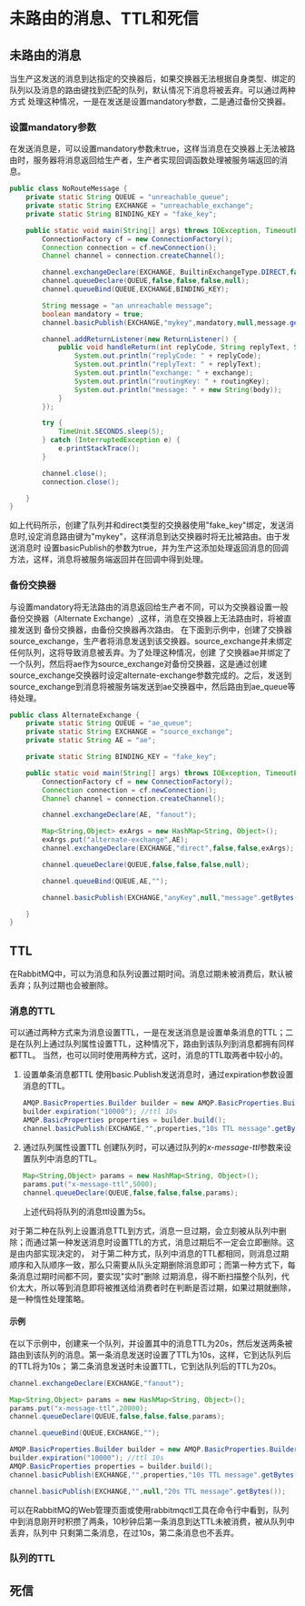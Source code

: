 # 未路由的消息、TTL和死信
## 未路由的消息
当生产这发送的消息到达指定的交换器后，如果交换器无法根据自身类型、绑定的队列以及消息的路由键找到匹配的队列，默认情况下消息将被丢弃。可以通过两种方式
处理这种情况，一是在发送是设置mandatory参数，二是通过备份交换器。

### 设置mandatory参数
在发送消息是，可以设置mandatory参数未true，这样当消息在交换器上无法被路由时，服务器将消息返回给生产者，生产者实现回调函数处理被服务端返回的消息。  
```java
public class NoRouteMessage {
    private static String QUEUE = "unreachable_queue";
    private static String EXCHANGE = "unreachable_exchange";
    private static String BINDING_KEY = "fake_key";

    public static void main(String[] args) throws IOException, TimeoutException {
        ConnectionFactory cf = new ConnectionFactory();
        Connection connection = cf.newConnection();
        Channel channel = connection.createChannel();

        channel.exchangeDeclare(EXCHANGE, BuiltinExchangeType.DIRECT,false);
        channel.queueDeclare(QUEUE,false,false,false,null);
        channel.queueBind(QUEUE,EXCHANGE,BINDING_KEY);

        String message = "an unreachable message";
        boolean mandatory = true;
        channel.basicPublish(EXCHANGE,"mykey",mandatory,null,message.getBytes());

        channel.addReturnListener(new ReturnListener() {
            public void handleReturn(int replyCode, String replyText, String exchange, String routingKey, AMQP.BasicProperties properties, byte[] body) throws IOException {
                System.out.println("replyCode: " + replyCode);
                System.out.println("replyText: " + replyText);
                System.out.println("exchange: " + exchange);
                System.out.println("routingKey: " + routingKey);
                System.out.println("message: " + new String(body));
            }
        });

        try {
            TimeUnit.SECONDS.sleep(5);
        } catch (InterruptedException e) {
            e.printStackTrace();
        }

        channel.close();
        connection.close();

    }
}
```
如上代码所示，创建了队列并和direct类型的交换器使用"fake_key"绑定，发送消息时,设定消息路由键为"mykey"，这样消息到达交换器时将无比被路由。由于发送消息时
设置basicPublish的参数为true，并为生产这添加处理返回消息的回调方法，这样，消息将被服务端返回并在回调中得到处理。

### 备份交换器
与设置mandatory将无法路由的消息返回给生产者不同，可以为交换器设置一般备份交换器（Alternate Exchange）,这样，消息在交换器上无法路由时，将被直接发送到
备份交换器，由备份交换器再次路由。
在下面到示例中，创建了交换器source_exchange，生产者将消息发送到该交换器。source_exchange并未绑定任何队列，这将导致消息被丢弃。为了处理这种情况，创建
了交换器ae并绑定了一个队列，然后将ae作为source_exchange对备份交换器，这是通过创建source_exchange交换器时设定alternate-exchange参数完成的。之后，发送到
source_exchange到消息将被服务端发送到ae交换器中，然后路由到ae_queue等待处理。

```java
public class AlternateExchange {
    private static String QUEUE = "ae_queue";
    private static String EXCHANGE = "source_exchange";
    private static String AE = "ae";

    private static String BINDING_KEY = "fake_key";

    public static void main(String[] args) throws IOException, TimeoutException {
        ConnectionFactory cf = new ConnectionFactory();
        Connection connection = cf.newConnection();
        Channel channel = connection.createChannel();

        channel.exchangeDeclare(AE, "fanout");

        Map<String,Object> exArgs = new HashMap<String, Object>();
        exArgs.put("alternate-exchange",AE);
        channel.exchangeDeclare(EXCHANGE,"direct",false,false,exArgs);

        channel.queueDeclare(QUEUE,false,false,false,null);

        channel.queueBind(QUEUE,AE,"");

        channel.basicPublish(EXCHANGE,"anyKey",null,"message".getBytes());

    }
}
```

## TTL
在RabbitMQ中，可以为消息和队列设置过期时间。消息过期未被消费后，默认被丢弃；队列过期也会被删除。
### 消息的TTL
可以通过两种方式来为消息设置TTL，一是在发送消息是设置单条消息的TTL；二是在队列上通过队列属性设置TTL，这种情况下，路由到该队列到消息都拥有同样都TTL。
当然，也可以同时使用两种方式，这时，消息的TTL取两者中较小的。
1. 设置单条消息都TTL
    使用basic.Publish发送消息时，通过expiration参数设置消息的TTL。
    
    ```java
    AMQP.BasicProperties.Builder builder = new AMQP.BasicProperties.Builder();
    builder.expiration("10000"); //ttl 10s
    AMQP.BasicProperties properties = builder.build();
    channel.basicPublish(EXCHANGE,"",properties,"10s TTL message".getBytes());
    ```

2. 通过队列属性设置TTL
    创建队列时，可以通过队列的*x-message-ttl*参数来设置队列中消息的TTL。
    
    ```java
    Map<String,Object> params = new HashMap<String, Object>();
    params.put("x-message-ttl",5000);
    channel.queueDeclare(QUEUE,false,false,false,params);
    ```    
    上述代码将队列的消息ttl设置为5s。

对于第二种在队列上设置消息TTL到方式，消息一旦过期，会立刻被从队列中删除；而通过第一种发送消息时设置TTL的方式，消息过期后不一定会立即删除。这是由内部实现决定的，
对于第二种方式，队列中消息的TTL都相同，则消息过期顺序和入队顺序一致，那么只需要从队头定期删除消息即可；而第一种方式下，每条消息过期时间都不同，要实现"实时"删除
过期消息，得不断扫描整个队列，代价太大，所以等到消息即将被推送给消费者时在判断是否过期，如果过期就删除，是一种惰性处理策略。
#### 示例
在以下示例中，创建来一个队列，并设置其中的消息TTL为20s，然后发送两条被路由到该队列的消息。第一条消息发送时设置了TTL为10s，这样，它到达队列后的TTL将为10s；
第二条消息发送时未设置TTL，它到达队列后的TTL为20s。

```java
channel.exchangeDeclare(EXCHANGE,"fanout");

Map<String,Object> params = new HashMap<String, Object>();
params.put("x-message-ttl",20000);
channel.queueDeclare(QUEUE,false,false,false,params);

channel.queueBind(QUEUE,EXCHANGE,"");

AMQP.BasicProperties.Builder builder = new AMQP.BasicProperties.Builder();
builder.expiration("10000"); //ttl 10s
AMQP.BasicProperties properties = builder.build();
channel.basicPublish(EXCHANGE,"",properties,"10s TTL message".getBytes());

channel.basicPublish(EXCHANGE,"",null,"20s TTL message".getBytes());
```
可以在RabbitMQ的Web管理页面或使用rabbitmqctl工具在命令行中看到，队列中到消息刚开时积攒了两条，10秒钟后第一条消息到达TTL未被消费，被从队列中丢弃，队列中
只剩第二条消息，在过10s，第二条消息也不丢弃。
### 队列的TTL

## 死信